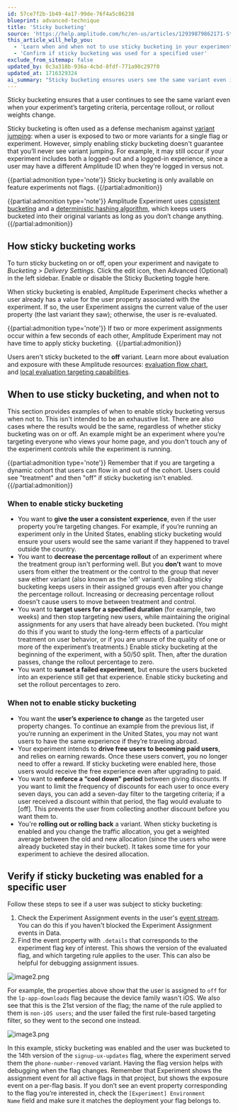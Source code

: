 ```yaml
---
id: 57ce7f2b-1b49-4a17-99de-76f4a5c86238
blueprint: advanced-technique
title: 'Sticky bucketing'
source: 'https://help.amplitude.com/hc/en-us/articles/12939879862171-Sticky-bucketing-in-Amplitude-Experiment'
this_article_will_help_you:
  - 'Learn when and when not to use sticky bucketing in your experiments'
  - 'Confirm if sticky bucketing was used for a specified user'
exclude_from_sitemap: false
updated_by: 0c3a318b-936a-4cbd-8fdf-771a90c297f0
updated_at: 1716329324
ai_summary: "Sticky bucketing ensures users see the same variant even if targeting criteria change. It's not foolproof, especially for logged-in/logged-out experiences. You can enable/disable it in experiment settings. Sticky bucketing keeps users in their assigned groups when changing rollout percentages. Use it for consistent user experiences, maintaining original assignments, or sunsetting failed experiments. Don't use it if you want user experiences to change with targeted properties or need to enforce specific behaviors. Verify sticky bucketing status for users through Experiment Assignment events in the user's event stream."
---
```

Sticky bucketing ensures that a user continues to see the same variant even when your experiment’s targeting criteria, percentage rollout, or rollout weights change. 

Sticky bucketing is often used as a defense mechanism against [variant jumping](https://www.docs.developers.amplitude.com/experiment/guides/troubleshooting/variant-jumping/): when a user is exposed to two or more variants for a single flag or experiment. However, simply enabling sticky bucketing doesn't guarantee that you’ll never see variant jumping. For example, it may still occur if your experiment includes both a logged-out and a logged-in experience, since a user may have a different Amplitude ID when they're logged in versus not.

{{partial:admonition type='note'}}
Sticky bucketing is only available on feature experiments not flags.
{{/partial:admonition}}

{{partial:admonition type='note'}}
 Amplitude Experiment uses [consistent bucketing](/docs/feature-experiment/implementation#consistent-bucketing) and a [deterministic hashing algorithm](/docs/feature-experiment/implementation#hashing), which keeps users bucketed into their original variants as long as you don’t change anything. 
{{/partial:admonition}}

## How sticky bucketing works

To turn sticky bucketing on or off, open your experiment and navigate to *Bucketing > Delivery Settings.* Click the edit icon, then Advanced (Optional) in the left sidebar. Enable or disable the Sticky Bucketing toggle here. 

When sticky bucketing is enabled, Amplitude Experiment checks whether a user already has a value for the user property associated with the experiment. If so, the user Experiment assigns the current value of the user property (the last variant they saw); otherwise, the user is re-evaluated.

{{partial:admonition type='note'}}
If two or more experiment assignments occur within a few seconds of each other, Amplitude Experiment may not have time to apply sticky bucketing. 
{{/partial:admonition}}

Users aren't sticky bucketed to the **off** variant. Learn more about evaluation and exposure with these Amplitude resources: [evaluation flow chart](/docs/feature-experiment/advanced-techniques/cumulative-exposure-change-slope), and [local evaluation targeting capabilities](/docs/feature-experiment/local-evaluation#targeting-capabilities).

## When to use sticky bucketing, and when not to

This section provides examples of when to enable sticky bucketing versus when not to. This isn't intended to be an exhaustive list. There are also cases where the results would be the same, regardless of whether sticky bucketing was on or off. An example might be an experiment where you’re targeting everyone who views your home page, and you don't touch any of the experiment controls while the experiment is running. 

{{partial:admonition type='note'}}
Remember that if you are targeting a dynamic cohort that users can flow in and out of the cohort. Users could see "treatment" and then "off" if sticky bucketing isn't enabled.
{{/partial:admonition}}

### When to enable sticky bucketing

* You want to **give the user a consistent experience**, even if the user property you’re targeting changes. For example, if you’re running an experiment only in the United States, enabling sticky bucketing would ensure your users would see the same variant if they happened to travel outside the country.
* You want to **decrease the percentage rollout** of an experiment where the treatment group isn't performing well. But you **don’t** want to move users from either the treatment or the control to the group that never saw either variant (also known as the 'off' variant). Enabling sticky bucketing keeps users in their assigned groups even after you change the percentage rollout. Increasing or decreasing percentage rollout doesn't cause users to move between treatment and control.
* You want to **target users for a specified duration** (for example, two weeks) and then stop targeting new users, while maintaining the original assignments for any users that have already been bucketed. (You might do this if you want to study the long-term effects of a particular treatment on user behavior, or if you are unsure of the quality of one or more of the experiment’s treatments.) Enable sticky bucketing at the beginning of the experiment, with a 50/50 split. Then, after the duration passes, change the rollout percentage to zero.
* You want to **sunset a failed experiment**, but ensure the users bucketed into an experience still get that experience. Enable sticky bucketing and set the rollout percentages to zero.

### When not to enable sticky bucketing

* You want the **user’s experience to change** as the targeted user property changes. To continue an example from the previous list, if you‘re running an experiment in the United States, you may not want users to have the same experience if they’re traveling abroad.
* Your experiment intends to **drive free users to becoming paid users**, and relies on earning rewards. Once these users convert, you no longer need to offer a reward. If sticky bucketing were enabled here, those users would receive the free experience even after upgrading to paid.
* You want to **enforce a “cool down” period** between giving discounts. If you want to limit the frequency of discounts for each user to once every seven days, you can add a seven-day filter to the targeting criteria; if a user received a discount within that period, the flag would evaluate to [off]. This prevents the user from collecting another discount before you want them to.
* You're **rolling out or rolling back** a variant. When sticky bucketing is enabled and you change the traffic allocation, you get a weighted average between the old and new allocation (since the users who were already bucketed stay in their bucket). It takes some time for your experiment to achieve the desired allocation.

## Verify if sticky bucketing was enabled for a specific user

Follow these steps to see if a user was subject to sticky bucketing:

1. Check the Experiment Assignment events in the user's [event stream](/docs/analytics/user-data-lookup). You can do this if you haven't blocked the Experiment Assignment events in Data.
2. Find the event property with `.details` that corresponds to the experiment flag key of interest. This shows the version of the evaluated flag, and which targeting rule applies to the user. This can also be helpful for debugging assignment issues.

![image2.png](/docs/output/img/advanced-techniques/image2-png.png)

For example, the properties above show that the user is assigned to `off` for the `lp-app-downloads` flag because the device family wasn't iOS. We also see that this is the 21st version of the flag; the name of the rule applied to them is `non-iOS users`; and the user failed the first rule-based targeting filter, so they went to the second one instead.

![image3.png](/docs/output/img/advanced-techniques/image3-png.png)

In this example, sticky bucketing was enabled and the user was bucketed to the 14th version of the `signup-ux-updates` flag, where the experiment served them the `phone-number-removed` variant. Having the flag version helps with debugging when the flag changes. Remember that Experiment shows the assignment event for all active flags in that project, but shows the exposure event on a per-flag basis. If you don’t see an event property corresponding to the flag you’re interested in, check the `[Experiment] Environment Name` field and make sure it matches the deployment your flag belongs to.
